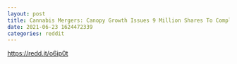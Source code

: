 ```yaml
--- 
layout: post 
title: Cannabis Mergers: Canopy Growth Issues 9 Million Shares To Complete Acquisition Of Supreme Cannabis Co. 
date: 2021-06-23 1624472339 
categories: reddit 
--- 
```

https://redd.it/o6ip0t